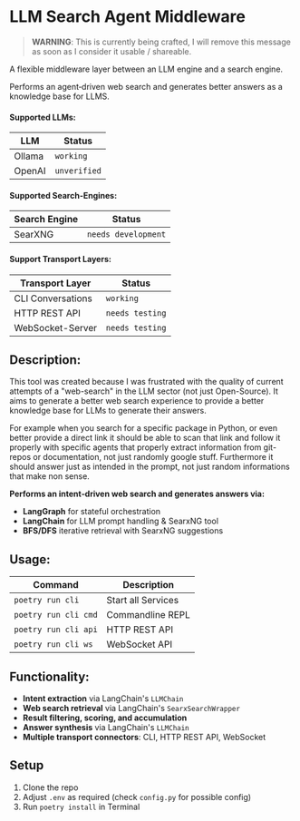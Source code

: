# LLM Search Agent Middleware

> **WARNING**: This is currently being crafted, I will remove this message as soon as I consider it usable / shareable.

A flexible middleware layer between an LLM engine and a search engine.

Performs an agent‑driven web search and generates better answers as a knowledge base for LLMS.

#### Supported LLMs:
| LLM    | Status       |
|--------|--------------|
| Ollama | `working`    |
| OpenAI | `unverified` |

#### Supported Search-Engines:
| Search Engine | Status              |
|---------------|---------------------|
| SearXNG       | `needs development` |

#### Support Transport Layers:

| Transport Layer       | Status           |
|-----------------------|------------------|
| CLI Conversations     | `working`        |
| HTTP REST API         | `needs testing`  |
| WebSocket-Server      | `needs testing`  |

## Description:

This tool was created because I was frustrated with the quality of current attempts of a "web-search" in the LLM sector (not just Open-Source). It aims to generate a better web search experience to provide a better knowledge base for LLMs to generate their answers.

For example when you search for a specific package in Python, or even better provide a direct link it should be able to scan that link and follow it properly with specific agents that properly extract information from git-repos or documentation, not just randomly google stuff. Furthermore it should answer just as intended in the prompt, not just random informations that make non sense.

**Performs an intent‑driven web search and generates answers via:**

- **LangGraph** for stateful orchestration
- **LangChain** for LLM prompt handling & SearxNG tool
- **BFS/DFS** iterative retrieval with SearxNG suggestions


## Usage:
| Command              | Description        |
|----------------------|--------------------|
| `poetry run cli`     | Start all Services |
| `poetry run cli cmd` | Commandline REPL   |
| `poetry run cli api` | HTTP REST API      |
| `poetry run cli ws`  | WebSocket API      |




## Functionality:

- **Intent extraction** via LangChain's `LLMChain`
- **Web search retrieval** via LangChain's `SearxSearchWrapper`
- **Result filtering, scoring, and accumulation**
- **Answer synthesis** via LangChain's `LLMChain`
- **Multiple transport connectors**: CLI, HTTP REST API, WebSocket

## Setup
1. Clone the repo
2. Adjust `.env` as required (check `config.py` for possible config)
3. Run `poetry install` in Terminal